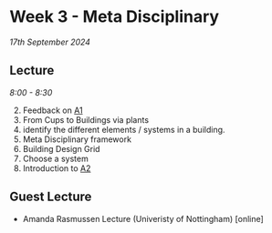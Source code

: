 # Week 3 - Meta Disciplinary

*17th September 2024*

## Lecture 
*8:00 - 8:30*

2. Feedback on [A1]
2. From Cups to Buildings via plants
3. identify the different elements / systems in a building.
4. Meta Disciplinary framework
5. Building Design Grid
6. Choose a system
7. Introduction to [A2]

## Guest Lecture
* Amanda Rasmussen Lecture (Univeristy of Nottingham) [online]

[A1]: /Agile/Assignments/A1
[A2]: /Agile/Assignments/A2
